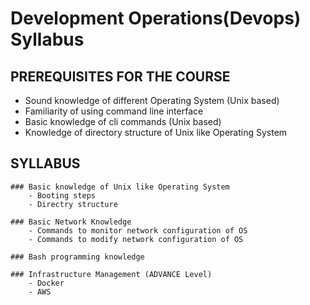 # Development Operations(Devops) Syllabus

## PREREQUISITES FOR THE COURSE
  - Sound knowledge of different Operating System (Unix based)
  - Familiarity of using command line interface
  - Basic knowledge of cli commands (Unix based)
  - Knowledge of directory structure of Unix like Operating System

## SYLLABUS
    ### Basic knowledge of Unix like Operating System
        - Booting steps
        - Directry structure

    ### Basic Network Knowledge
        - Commands to monitor network configuration of OS
        - Commands to modify network configuration of OS

    ### Bash programming knowledge

    ### Infrastructure Management (ADVANCE Level)
        - Docker
        - AWS
